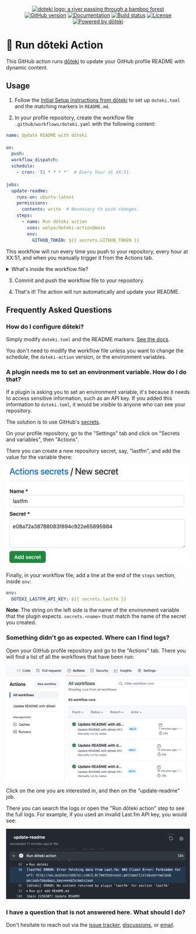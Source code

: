 <p align="center">
    <a href="https://doteki.org/">
        <img src="https://raw.githubusercontent.com/welpo/doteki/main/website/static/img/doteki-logo-text.png" width="300" alt="doteki logo: a river passing through a bamboo forest">
    </a>
    <br>
    <a href="https://github.com/welpo/doteki-action/releases"><img src="https://img.shields.io/github/v/release/welpo/doteki-action?style=flat-square&labelColor=202b2d&color=5E936C" alt="GitHub version"></a>
    <a href="https://doteki.org/docs">
        <img src="https://img.shields.io/website?url=https%3A%2F%2Fdoteki.org&style=flat-square&label=docs&labelColor=202b2d&color=5E936C" alt="Documentation"></a>
    <a href="https://github.com/welpo/doteki-action/actions/workflows/ci.yaml">
      <img src="https://img.shields.io/github/actions/workflow/status/welpo/doteki/ci.yaml?style=flat-square&labelColor=202b2d&color=5E936C" alt="Build status"></a>
    <a href="https://github.com/welpo/doteki/blob/main/COPYING">
        <img src="https://img.shields.io/github/license/welpo/doteki?style=flat-square&labelColor=202b2d&color=5E936C" alt="License"></a>
    <a href="https://doteki.org">
        <img src="https://img.shields.io/badge/powered_by-d%C5%8Dteki-0?style=flat-square&labelColor=202b2d&color=5E936C" alt="Powered by dōteki"></a>
</p>

# 🎋 Run dōteki Action

This GitHub action runs [dōteki](https://doteki.org) to update your GitHub profile README with dynamic content.

## Usage

1. Follow the [Initial Setup instructions from dōteki](https://doteki.org/docs) to set up `doteki.toml` and the matching markers in `README.md`.

2. In your profile repository, create the workflow file `.github/workflows/doteki.yaml` with the following content:

```yaml
name: Update README with dōteki

on:
  push:
  workflow_dispatch:
  schedule:
    - cron: '51 * * * *'  # Every hour at XX:51.

jobs:
  update-readme:
    runs-on: ubuntu-latest
    permissions:
      contents: write  # Necessary to push changes.
    steps:
      - name: Run dōteki action
        uses: welpo/doteki-action@main
        env:
          GITHUB_TOKEN: ${{ secrets.GITHUB_TOKEN }}
```

This workflow will run every time you push to your repository, every hour at XX:51, and when you manually trigger it from the Actions tab.

<details>
<summary>What's inside the workflow file?</summary>
<ul>
    <li><b><code>name</code>:</b> 'Update README with dōteki' labels the action. You'll see this name in the Actions tab.</li>
    <li><b><code>on</code>:</b> Indicates when the action should run. In this case, it runs on push, when manually triggered, and every hour at XX:51.</li>
    <li><b><code>jobs</code>:</b> The 'update-readme' job defines the action's tasks.</li>
    <li><b><code>runs-on</code>:</b> The job runs on the latest Ubuntu version ('ubuntu-latest').</li>
    <li><b><code>permissions</code>:</b> 'contents: write' allows changes to the repository. Otherwise the README couldn't be updated.</li>
    <li><b><code>steps</code>:</b>
        <ul>
            <li>Runs the latest version of the dōteki action ('welpo/doteki-action@main').</li>
        </ul>
    </li>
    <li><b><code>env</code>:</b> Uses 'GITHUB_TOKEN' to authenticate with GitHub. This is necessary to push changes to the repository.</li>
</ul>
</details>

3. Commit and push the workflow file to your repository.

4. That's it! The action will run automatically and update your README.

## Frequently Asked Questions

### How do I configure dōteki?

Simply modify `doteki.toml` and the README markers. [See the docs](https://doteki.org/docs/configuration/).

You don't need to modify the workflow file unless you want to change the schedule, the `doteki-action` version, or the environment variables.

### A plugin needs me to set an environment variable. How do I do that?

If a plugin is asking you to set an environment variable, it's because it needs to access sensitive information, such as an API key. If you added this information to `doteki.toml`, it would be visible to anyone who can see your repository.

The solution is to use GitHub's [secrets](https://docs.github.com/en/actions/security-guides/using-secrets-in-github-actions).

On your profile repository, go to the "Settings" tab and click on "Secrets and variables", then "Actions".

There you can create a new repository secret, say, "lastfm", and add the value for the variable there:

![Creating a secret](assets/secret.png)

Finally, in your workflow file, add a line at the end of the `steps` section, inside `env`:

```yaml
env:
  DOTEKI_LASTFM_API_KEY: ${{ secrets.lastfm }}
```

**Note**: The string on the left side is the name of the environment variable that the plugin expects. `secrets.<name>` must match the name of the secret you created.

### Something didn't go as expected. Where can I find logs?

Open your GitHub profile repository and go to the "Actions" tab. There you will find a list of all the workflows that have been run:

![Actions tab](assets/actions_tab.png)

Click on the one you are interested in, and then on the "update-readme" job.

There you can search the logs or open the "Run dōteki action" step to see the full logs. For example, if you used an invalid Last.fm API key, you would see:

![Logs showing a lastfm plugin error"](assets/lastfm_error.png)

### I have a question that is not answered here. What should I do?

Don't hesitate to reach out via the [issue tracker](https://github.com/welpo/doteki-action/issues), [discussions](https://github.com/welpo/doteki-action/discussions), or [email](mailto:osc@osc.garden?subject=[GitHub]%20dōteki-action).
